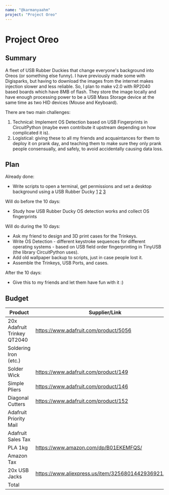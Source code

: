 ```yaml
---
name: "@karmanyaahm"
project: "Project Oreo"
---
```


# Project Oreo

## Summary

A fleet of USB Rubber Duckies that change everyone's background into Oreos (or something else funny). 
I have previously made some with Digisparks, but having to download the images from the internet makes injection slower and less reliable.
So, I plan to make v2.0 with RP2040 based boards which have 8MB of flash. They store the image locally and have enough processing power to be a USB Mass Storage device at the same time as two HID devices (Mouse and Keyboard).

There are two main challenges:
1. Technical: Implement OS Detection based on USB Fingerprints in CircuitPython (maybe even contribute it upstream depending on how complicated it is).
2. Logistical: giving these to all my friends and acquaintances for them to deploy it on prank day, and teaching them to make sure they only prank people consensually, and safely, to avoid accidentally causing data loss.

## Plan

Already done:
- Write scripts to open a terminal, get permissions and set a desktop background using a USB Rubber Ducky [1](https://www.youtube.com/watch?v=FbiJCnHBr70) [2](https://github.com/karmanyaahm/rubber_ducky/tree/v1/v2win) [3](https://hackclub.slack.com/archives/C0M8PUPU6/p1672451844899509)

Will do before the 10 days:
- Study how USB Rubber Ducky OS detection works and collect OS fingerprints

Will do during the 10 days:
- Ask my friend to design and 3D print cases for the Trinkeys.
- Write OS Detection - different keystroke sequences for different operating systems - based on USB field order fingerprinting in TinyUSB (the library CircuitPython uses).
- Add old wallpaper backup to scripts, just in case people lost it.
- Assemble the Trinkeys, USB Ports, and cases.

After the 10 days:
- Give this to my friends and let them have fun with it :) 

## Budget

| Product         | Supplier/Link                         | Cost   |
| --------------- | ------------------------------------- | ------ |
| 20x Adafruit Trinkey QT2040 | https://www.adafruit.com/product/5056 | $143.20  |
| Soldering Iron (etc.) | | Already have |
| Solder Wick | https://www.adafruit.com/product/149 | $3.00 |
| Simple Pliers | https://www.adafruit.com/product/146 | $3.00 | 
| Diagonal Cutters | https://www.adafruit.com/product/152 | $7.25 |
| Adafruit Priority Mail | | $12.55 |
| Adafruit Sales Tax | | $13.94 |
| PLA 1kg | https://www.amazon.com/dp/B01EKEMFQS/ | $22.99 | 
| Amazon Tax | | $1.90 |
| 20x USB Jacks | https://www.aliexpress.us/item/3256801442936921.html | Already have |
| Total           |                                       | $207.83 |
